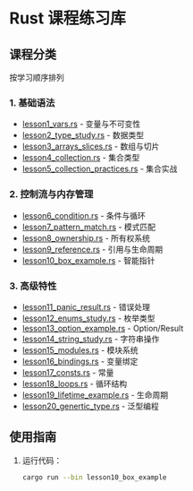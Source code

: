 # Rust 课程练习库

## 课程分类
按学习顺序排列

### 1. 基础语法
- [lesson1_vars.rs](bin/lesson1_vars.rs) - 变量与不可变性
- [lesson2_type_study.rs](bin/lesson2_type_study.rs) - 数据类型
- [lesson3_arrays_slices.rs](bin/lesson3_arrays_slices.rs) - 数组与切片
- [lesson4_collection.rs](bin/lesson4_collection.rs) - 集合类型
- [lesson5_collection_practices.rs](bin/lesson5_collection_practices.rs) - 集合实战

### 2. 控制流与内存管理
- [lesson6_condition.rs](bin/lesson6_condition.rs) - 条件与循环
- [lesson7_pattern_match.rs](bin/lesson7_pattern_match.rs) - 模式匹配
- [lesson8_ownership.rs](bin/lesson8_ownership.rs) - 所有权系统
- [lesson9_reference.rs](bin/lesson9_reference.rs) - 引用与生命周期
- [lesson10_box_example.rs](bin/lesson10_box_example.rs) - 智能指针

### 3. 高级特性
- [lesson11_panic_result.rs](bin/lesson11_panic_result.rs) - 错误处理
- [lesson12_enums_study.rs](bin/lesson12_enums_study.rs) - 枚举类型
- [lesson13_option_example.rs](bin/lesson13_option_example.rs) - Option/Result
- [lesson14_string_study.rs](bin/lesson14_string_study.rs) - 字符串操作
- [lesson15_modules.rs](bin/lesson15_modules.rs) - 模块系统
- [lesson16_bindings.rs](bin/lesson16_bindings.rs) - 变量绑定
- [lesson17_consts.rs](bin/lesson17_consts.rs) - 常量
- [lesson18_loops.rs](bin/lesson18_loops.rs) - 循环结构
- [lesson19_lifetime_example.rs](bin/lesson19_lifetime_example.rs) - 生命周期
- [lesson20_genertic_type.rs](bin/lesson20_genertic_type.rs) - 泛型编程

## 使用指南
1. 运行代码：
   ```bash
   cargo run --bin lesson10_box_example